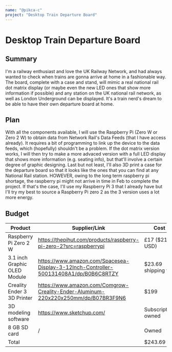 ```yaml
---
name: "@pikca-c"
project: "Desktop Train Departure Board"
---
```


# Desktop Train Departure Board

## Summary

I'm a railway enthusiast and love the UK Railway Network, and had always wanted to check when trains are gonna arrive at home in a fashionable way. The board, complete with a case and stand, will mimic a real national rail dot matrix display (or maybe even the new LED ones that show more information if possible) and any station on the UK national rail network, as well as London Underground can be displayed.  It's a train nerd's dream to be able to have their own departure board at home.

## Plan

With all the components available, I will use the Raspberry Pi (Zero W or Zero 2 W) to obtain data from Network Rail's Data Feeds (that I have access already). It requires a bit of programming to link up the device to the data feeds, which (hopefully) shouldn't be a problem. If the dot matrix version works, I will then try to make a more advaced version with a full LED display that shows more information (e.g. seating info), but that'll involve a certain degree of graphic designing. Last but not least, I'll also 3D print a case for the departure board so that it looks like the ones that you can find at any National Rail station. HOWEVER, owing to the long term raspberry pi shortage, the raspberry pi might not arrive in time in Feb to complete the project. If that's the case, I'll use my Raspberry Pi 3 that I already have but I'll try my best to source a Raspberry Pi zero 2 as the 3 version uses a lot more energy.
## Budget



| Product         | Supplier/Link                         | Cost   |
| --------------- | ------------------------------------- | ------ |
| Raspberry Pi Zero 2 W   | https://thepihut.com/products/raspberry-pi-zero-2?src=raspberrypi | £17 ($21 USD) |
| 3.1 inch Graphic OLED Module | https://www.amazon.com/Spacesea-Display-3-12Inch-Controller-500131408A1/dp/B0B6C8RTZY | $23.69 shipping fee |
| Creality Ender 3 3D Printer | https://www.amazon.com/Comgrow-Creality-Ender-Aluminum-220x220x250mm/dp/B07BR3F9N6 | $199|
| 3D modeling software | https://www.sketchup.com/ | Subscription owned |
| 8 GB SD card | / | Owned |
| Total           |                                       | $243.69 |

